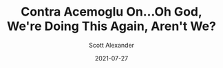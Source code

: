 ---
layout: podcast
title: "Contra Acemoglu On...Oh God, We're Doing This Again, Aren't We?"
author: Scott Alexander
description: https://astralcodexten.substack.com/p/contra-acemoglu-onoh-god-were-doing
date: 2021-07-27
length: 3064275
duration: 766
guid: contra-acemoglu-onoh-god-were-doing
---